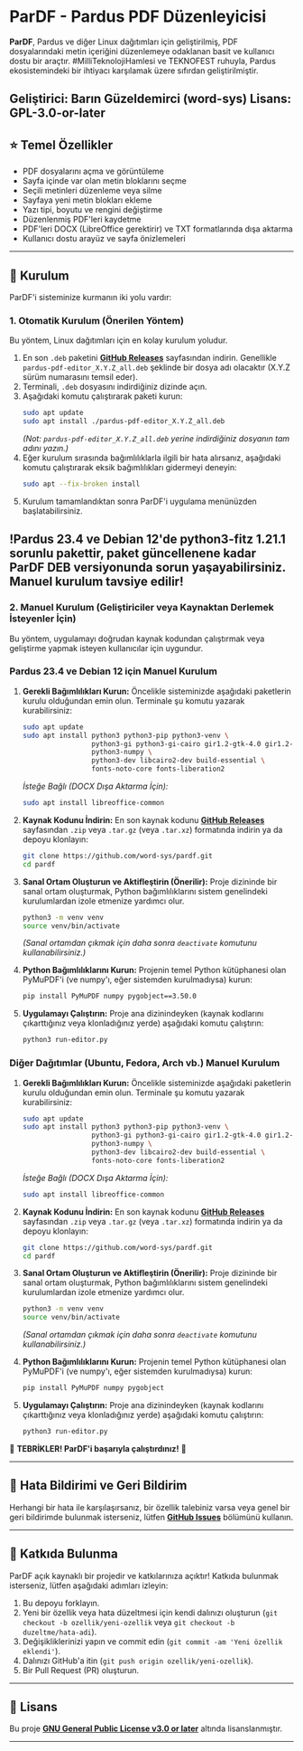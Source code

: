# ParDF - Pardus PDF Düzenleyicisi

**ParDF**, Pardus ve diğer Linux dağıtımları için geliştirilmiş, PDF dosyalarındaki metin içeriğini düzenlemeye odaklanan basit ve kullanıcı dostu bir araçtır. #MilliTeknolojiHamlesi ve TEKNOFEST ruhuyla, Pardus ekosistemindeki bir ihtiyacı karşılamak üzere sıfırdan geliştirilmiştir.

Geliştirici: **Barın Güzeldemirci (word-sys)**
Lisans: **GPL-3.0-or-later**
---

## ⭐ Temel Özellikler

*   PDF dosyalarını açma ve görüntüleme
*   Sayfa içinde var olan metin bloklarını seçme
*   Seçili metinleri düzenleme veya silme
*   Sayfaya yeni metin blokları ekleme
*   Yazı tipi, boyutu ve rengini değiştirme
*   Düzenlenmiş PDF'leri kaydetme
*   PDF'leri DOCX (LibreOffice gerektirir) ve TXT formatlarında dışa aktarma
*   Kullanıcı dostu arayüz ve sayfa önizlemeleri

---

## 🚀 Kurulum

ParDF'i sisteminize kurmanın iki yolu vardır:

### 1. Otomatik Kurulum (Önerilen Yöntem)

Bu yöntem, Linux dağıtımları için en kolay kurulum yoludur.

1.  En son `.deb` paketini [**GitHub Releases**](https://github.com/word-sys/pardf/releases) sayfasından indirin. Genellikle `pardus-pdf-editor_X.Y.Z_all.deb` şeklinde bir dosya adı olacaktır (X.Y.Z sürüm numarasını temsil eder).
2.  Terminali, `.deb` dosyasını indirdiğiniz dizinde açın.
3.  Aşağıdaki komutu çalıştırarak paketi kurun:
    ```bash
    sudo apt update
    sudo apt install ./pardus-pdf-editor_X.Y.Z_all.deb
    ```
    *(Not: `pardus-pdf-editor_X.Y.Z_all.deb` yerine indirdiğiniz dosyanın tam adını yazın.)*
4.  Eğer kurulum sırasında bağımlılıklarla ilgili bir hata alırsanız, aşağıdaki komutu çalıştırarak eksik bağımlılıkları gidermeyi deneyin:
    ```bash
    sudo apt --fix-broken install
    ```
5.  Kurulum tamamlandıktan sonra ParDF'i uygulama menünüzden başlatabilirsiniz.

## !Pardus 23.4 ve Debian 12'de python3-fitz 1.21.1 sorunlu pakettir, paket güncellenene kadar ParDF DEB versiyonunda sorun yaşayabilirsiniz. Manuel kurulum tavsiye edilir!

### 2. Manuel Kurulum (Geliştiriciler veya Kaynaktan Derlemek İsteyenler İçin)

Bu yöntem, uygulamayı doğrudan kaynak kodundan çalıştırmak veya geliştirme yapmak isteyen kullanıcılar için uygundur.

### Pardus 23.4 ve Debian 12 için Manuel Kurulum

1.  **Gerekli Bağımlılıkları Kurun:**
    Öncelikle sisteminizde aşağıdaki paketlerin kurulu olduğundan emin olun. Terminale şu komutu yazarak kurabilirsiniz:
    ```bash
    sudo apt update
    sudo apt install python3 python3-pip python3-venv \
                     python3-gi python3-gi-cairo gir1.2-gtk-4.0 gir1.2-adw-1 libgirepository1.0-dev\
                     python3-numpy \
                     python3-dev libcairo2-dev build-essential \
                     fonts-noto-core fonts-liberation2
    ```
    *İsteğe Bağlı (DOCX Dışa Aktarma İçin):*
    ```bash
    sudo apt install libreoffice-common
    ```

2.  **Kaynak Kodunu İndirin:**
    En son kaynak kodunu [**GitHub Releases**](https://github.com/word-sys/pardf/releases) sayfasından `.zip` veya `.tar.gz` (veya `.tar.xz`) formatında indirin ya da depoyu klonlayın:
    ```bash
    git clone https://github.com/word-sys/pardf.git
    cd pardf
    ```

3.  **Sanal Ortam Oluşturun ve Aktifleştirin (Önerilir):**
    Proje dizininde bir sanal ortam oluşturmak, Python bağımlılıklarını sistem genelindeki kurulumlardan izole etmenize yardımcı olur.
    ```bash
    python3 -m venv venv
    source venv/bin/activate
    ```
    *(Sanal ortamdan çıkmak için daha sonra `deactivate` komutunu kullanabilirsiniz.)*

4.  **Python Bağımlılıklarını Kurun:**
    Projenin temel Python kütüphanesi olan PyMuPDF'i (ve numpy'ı, eğer sistemden kurulmadıysa) kurun:
    ```bash
    pip install PyMuPDF numpy pygobject==3.50.0
    ```

5.  **Uygulamayı Çalıştırın:**
    Proje ana dizinindeyken (kaynak kodlarını çıkarttığınız veya klonladığınız yerde) aşağıdaki komutu çalıştırın:
    ```bash
    python3 run-editor.py
    ```

### Diğer Dağıtımlar (Ubuntu, Fedora, Arch vb.) Manuel Kurulum

1.  **Gerekli Bağımlılıkları Kurun:**
    Öncelikle sisteminizde aşağıdaki paketlerin kurulu olduğundan emin olun. Terminale şu komutu yazarak kurabilirsiniz:
    ```bash
    sudo apt update
    sudo apt install python3 python3-pip python3-venv \
                     python3-gi python3-gi-cairo gir1.2-gtk-4.0 gir1.2-adw-1 libgirepository-2.0-dev\
                     python3-numpy \
                     python3-dev libcairo2-dev build-essential \
                     fonts-noto-core fonts-liberation2
    ```
    *İsteğe Bağlı (DOCX Dışa Aktarma İçin):*
    ```bash
    sudo apt install libreoffice-common
    ```

2.  **Kaynak Kodunu İndirin:**
    En son kaynak kodunu [**GitHub Releases**](https://github.com/word-sys/pardf/releases) sayfasından `.zip` veya `.tar.gz` (veya `.tar.xz`) formatında indirin ya da depoyu klonlayın:
    ```bash
    git clone https://github.com/word-sys/pardf.git
    cd pardf
    ```

3.  **Sanal Ortam Oluşturun ve Aktifleştirin (Önerilir):**
    Proje dizininde bir sanal ortam oluşturmak, Python bağımlılıklarını sistem genelindeki kurulumlardan izole etmenize yardımcı olur.
    ```bash
    python3 -m venv venv
    source venv/bin/activate
    ```
    *(Sanal ortamdan çıkmak için daha sonra `deactivate` komutunu kullanabilirsiniz.)*

4.  **Python Bağımlılıklarını Kurun:**
    Projenin temel Python kütüphanesi olan PyMuPDF'i (ve numpy'ı, eğer sistemden kurulmadıysa) kurun:
    ```bash
    pip install PyMuPDF numpy pygobject
    ```

5.  **Uygulamayı Çalıştırın:**
    Proje ana dizinindeyken (kaynak kodlarını çıkarttığınız veya klonladığınız yerde) aşağıdaki komutu çalıştırın:
    ```bash
    python3 run-editor.py
    ```

🎉 **TEBRİKLER! ParDF'i başarıyla çalıştırdınız!** 🎉

---

## 🐛 Hata Bildirimi ve Geri Bildirim

Herhangi bir hata ile karşılaşırsanız, bir özellik talebiniz varsa veya genel bir geri bildirimde bulunmak isterseniz, lütfen [**GitHub Issues**](https://github.com/word-sys/pardf/issues) bölümünü kullanın.

---

## 🤝 Katkıda Bulunma

ParDF açık kaynaklı bir projedir ve katkılarınıza açıktır! Katkıda bulunmak isterseniz, lütfen aşağıdaki adımları izleyin:

1.  Bu depoyu forklayın.
2.  Yeni bir özellik veya hata düzeltmesi için kendi dalınızı oluşturun (`git checkout -b ozellik/yeni-ozellik` veya `git checkout -b duzeltme/hata-adi`).
3.  Değişikliklerinizi yapın ve commit edin (`git commit -am 'Yeni özellik eklendi'`).
4.  Dalınızı GitHub'a itin (`git push origin ozellik/yeni-ozellik`).
5.  Bir Pull Request (PR) oluşturun.

---

## 📜 Lisans

Bu proje [**GNU General Public License v3.0 or later**](LICENSE) altında lisanslanmıştır.

---
